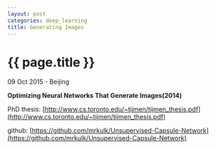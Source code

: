 ```yaml
---
layout: post
categories: deep_learning
title: Generating Images
---
```


{{ page.title }}
================

<p class="meta">09 Oct 2015 - Beijing</p>

**Optimizing Neural Networks That Generate Images(2014)**

PhD thesis: [http://www.cs.toronto.edu/~tijmen/tijmen_thesis.pdf](http://www.cs.toronto.edu/~tijmen/tijmen_thesis.pdf)

github: [https://github.com/mrkulk/Unsupervised-Capsule-Network](https://github.com/mrkulk/Unsupervised-Capsule-Network)
